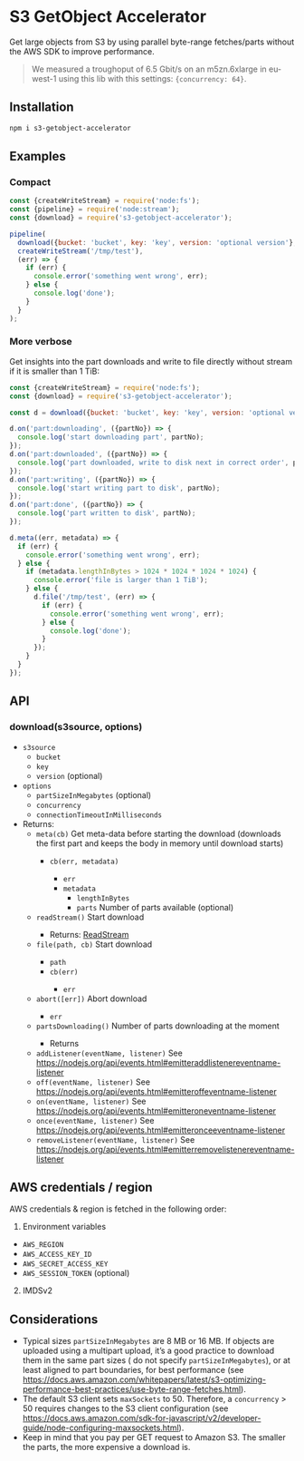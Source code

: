 # S3 GetObject Accelerator

Get large objects from S3 by using parallel byte-range fetches/parts without the AWS SDK to improve performance.

> We measured a troughoput of 6.5 Gbit/s on an m5zn.6xlarge in eu-west-1 using this lib with this settings: `{concurrency: 64}`.

## Installation

```bash
npm i s3-getobject-accelerator
```

## Examples

### Compact

```js
const {createWriteStream} = require('node:fs');
const {pipeline} = require('node:stream');
const {download} = require('s3-getobject-accelerator');

pipeline(
  download({bucket: 'bucket', key: 'key', version: 'optional version'}, {partSizeInMegabytes: 8, concurrency: 4}).readStream(),
  createWriteStream('/tmp/test'),
  (err) => {
    if (err) {
      console.error('something went wrong', err);
    } else {
      console.log('done');
    }
  }
);
```

### More verbose

Get insights into the part downloads and write to file directly without stream if it is smaller than 1 TiB:

```js
const {createWriteStream} = require('node:fs');
const {download} = require('s3-getobject-accelerator');

const d = download({bucket: 'bucket', key: 'key', version: 'optional version'}, {partSizeInMegabytes: 8, concurrency: 4});

d.on('part:downloading', ({partNo}) => {
  console.log('start downloading part', partNo);
});
d.on('part:downloaded', ({partNo}) => {
  console.log('part downloaded, write to disk next in correct order', partNo);
});
d.on('part:writing', ({partNo}) => {
  console.log('start writing part to disk', partNo);
});
d.on('part:done', ({partNo}) => {
  console.log('part written to disk', partNo);
});

d.meta((err, metadata) => {
  if (err) {
    console.error('something went wrong', err);
  } else {
    if (metadata.lengthInBytes > 1024 * 1024 * 1024 * 1024) {
      console.error('file is larger than 1 TiB');
    } else {
      d.file('/tmp/test', (err) => {
        if (err) {
          console.error('something went wrong', err);
        } else {
          console.log('done');
        }
      });
    }
  }
});
```

## API

### download(s3source, options)

* `s3source`
  * `bucket` <string>
  * `key` <string>
  * `version` <string> (optional)
* `options`
  * `partSizeInMegabytes` <number> (optional)
  * `concurrency` <number>
  * `connectionTimeoutInMilliseconds` <number>
* Returns:
  * `meta(cb)` <Function> Get meta-data before starting the download (downloads the first part and keeps the body in memory until download starts)
    * `cb(err, metadata)` <Function>
      * `err` <Error>
      * `metadata`
        * `lengthInBytes` <number>
        * `parts` <number> Number of parts available (optional)
  * `readStream()` <Function> Start download
    * Returns: [ReadStream](https://nodejs.org/api/stream.html#class-streamreadable)
  * `file(path, cb)` <Function> Start download
    * `path` <string>
    * `cb(err)` <Function>
      * `err` <Error>
  * `abort([err])` <Function> Abort download
    * `err` <Error>
  * `partsDownloading()` <Function> Number of parts downloading at the moment
    * Returns <number>
  * `addListener(eventName, listener)` See https://nodejs.org/api/events.html#emitteraddlistenereventname-listener
  * `off(eventName, listener)` See https://nodejs.org/api/events.html#emitteroffeventname-listener
  * `on(eventName, listener)` See https://nodejs.org/api/events.html#emitteroneventname-listener
  * `once(eventName, listener)` See https://nodejs.org/api/events.html#emitteronceeventname-listener
  * `removeListener(eventName, listener)` See https://nodejs.org/api/events.html#emitterremovelistenereventname-listener 

## AWS credentials / region

AWS credentials & region is fetched in the following order:

1. Environment variables
  * `AWS_REGION`
  * `AWS_ACCESS_KEY_ID`
  * `AWS_SECRET_ACCESS_KEY`
  * `AWS_SESSION_TOKEN` (optional)
2. IMDSv2

## Considerations

* Typical sizes `partSizeInMegabytes` are 8 MB or 16 MB. If objects are uploaded using a multipart upload, it’s a good practice to download them in the same part sizes ( do not specify `partSizeInMegabytes`), or at least aligned to part boundaries, for best performance (see https://docs.aws.amazon.com/whitepapers/latest/s3-optimizing-performance-best-practices/use-byte-range-fetches.html).
* The default S3 client sets `maxSockets` to 50. Therefore, a `concurrency` > 50 requires changes to the S3 client configuration (see https://docs.aws.amazon.com/sdk-for-javascript/v2/developer-guide/node-configuring-maxsockets.html).
* Keep in mind that you pay per GET request to Amazon S3. The smaller the parts, the more expensive a download is.
